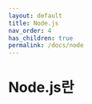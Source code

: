 ```yaml
---
layout: default
title: Node.js
nav_order: 4
has_children: true
permalink: /docs/node
---
```


# Node.js란